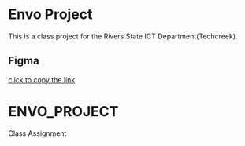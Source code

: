 # Envo Project

This is a class project for the Rivers State ICT Department(Techcreek).

## Figma 

[click to copy the link](https://www.figma.com/file/0sRqyhaSQXNyxHV4pGAePN/Envo?node-id=0%3A1)
# ENVO_PROJECT
Class Assignment